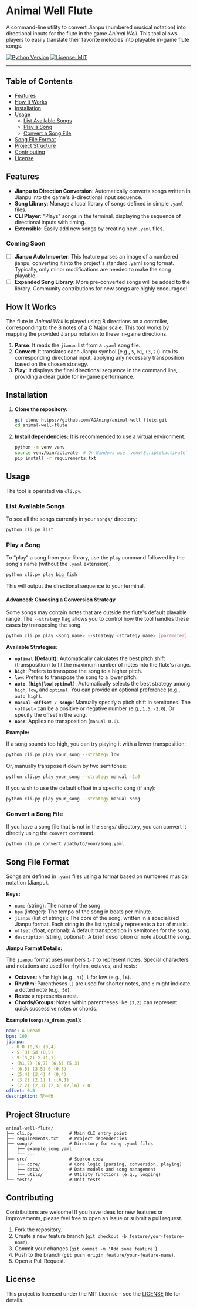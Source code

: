 # Animal Well Flute

A command-line utility to convert Jianpu (numbered musical notation) into directional inputs for the flute in the game *Animal Well*. This tool allows players to easily translate their favorite melodies into playable in-game flute songs.

[![Python Version](https://img.shields.io/badge/python-3.9%2B-blue.svg)](https://www.python.org/)
[![License: MIT](https://img.shields.io/badge/License-MIT-yellow.svg)](https://opensource.org/licenses/MIT)

---

## Table of Contents

- [Features](#features)
- [How It Works](#how-it-works)
- [Installation](#installation)
- [Usage](#usage)
  - [List Available Songs](#list-available-songs)
  - [Play a Song](#play-a-song)
  - [Convert a Song File](#convert-a-song-file)
- [Song File Format](#song-file-format)
- [Project Structure](#project-structure)
- [Contributing](#contributing)
- [License](#license)

## Features

- **Jianpu to Direction Conversion**: Automatically converts songs written in Jianpu into the game's 8-directional input sequence.
- **Song Library**: Manage a local library of songs defined in simple `.yaml` files.
- **CLI Player**: "Plays" songs in the terminal, displaying the sequence of directional inputs with timing.
- **Extensible**: Easily add new songs by creating new `.yaml` files.

### Coming Soon

- [ ] **Jianpu Auto Importer**: This feature parses an image of a numbered jianpu, converting it into the project's standard .yaml song format. Typically, only minor modifications are needed to make the song playable.
- [ ] **Expanded Song Library**: More pre-converted songs will be added to the library. Community contributions for new songs are highly encouraged!

## How It Works

The flute in *Animal Well* is played using 8 directions on a controller, corresponding to the 8 notes of a C Major scale. This tool works by mapping the provided Jianpu notation to these in-game directions.

1.  **Parse**: It reads the `jianpu` list from a `.yaml` song file.
2.  **Convert**: It translates each Jianpu symbol (e.g., `5`, `h1`, `(3,2)`) into its corresponding directional input, applying any necessary transposition based on the chosen strategy.
3.  **Play**: It displays the final directional sequence in the command line, providing a clear guide for in-game performance.

## Installation

1.  **Clone the repository:**
    ```bash
    git clone https://github.com/ADAning/animal-well-flute.git
    cd animal-well-flute
    ```

2.  **Install dependencies:**
    It is recommended to use a virtual environment.
    
    ```bash
    python -m venv venv
    source venv/bin/activate  # On Windows use `venv\Scripts\activate`
    pip install -r requirements.txt
    ```

## Usage

The tool is operated via `cli.py`.

### List Available Songs

To see all the songs currently in your `songs/` directory:

```bash
python cli.py list
```

### Play a Song

To "play" a song from your library, use the `play` command followed by the song's name (without the `.yaml` extension).

```bash
python cli.py play big_fish
```

This will output the directional sequence to your terminal.

#### Advanced: Choosing a Conversion Strategy

Some songs may contain notes that are outside the flute's default playable range. The `--strategy` flag allows you to control how the tool handles these cases by transposing the song.

```bash
python cli.py play <song_name> --strategy <strategy_name> [parameter]
```

**Available Strategies:**

- **`optimal` (Default):** Automatically calculates the best pitch shift (transposition) to fit the maximum number of notes into the flute's range.
- **`high`**: Prefers to transpose the song to a higher pitch.
- **`low`**: Prefers to transpose the song to a lower pitch.
- **`auto [high|low|optimal]`**: Automatically selects the best strategy among `high`, `low`, and `optimal`. You can provide an optional preference (e.g., `auto high`).
- **`manual <offset / song>`**: Manually specify a pitch shift in semitones. The `<offset>` can be a positive or negative number (e.g., `1.5`, `-2.0`). Or specify the offset in the song.
- **`none`**: Applies no transposition (`manual 0.0`).

**Example:**

If a song sounds too high, you can try playing it with a lower transposition:

```bash
python cli.py play your_song --strategy low
```

Or, manually transpose it down by two semitones:

```bash
python cli.py play your_song --strategy manual -2.0
```

If you wish to use the default offset in a specific song (if any):

```bash
python cli.py play your_song --strategy manual song
```

### Convert a Song File

If you have a song file that is not in the `songs/` directory, you can convert it directly using the `convert` command.

```bash
python cli.py convert /path/to/your/song.yaml
```

## Song File Format

Songs are defined in `.yaml` files using a format based on numbered musical notation (Jianpu).

**Keys:**

- `name` (string): The name of the song.
- `bpm` (integer): The tempo of the song in beats per minute.
- `jianpu` (list of strings): The core of the song, written in a specialized Jianpu format. Each string in the list typically represents a bar of music.
- `offset` (float, optional): A default transposition in semitones for the song.
- `description` (string, optional): A brief description or note about the song.

**Jianpu Format Details:**

The `jianpu` format uses numbers `1-7` to represent notes. Special characters and notations are used for rhythm, octaves, and rests:

- **Octaves**: `h` for high (e.g., `h1`), `l` for low (e.g., `l6`).
- **Rhythm**: Parentheses `()` are used for shorter notes, and `d` might indicate a dotted note (e.g., `5d`).
- **Rests**: `0` represents a rest.
- **Chords/Groups**: Notes within parentheses like `(3,2)` can represent quick successive notes or chords.

**Example (`songs/a_dream.yaml`):**

```yaml
name: A Dream
bpm: 100
jianpu:
  - 0 0 (0,3) (3,4)
  - 5 (3) 5d (0,5)
  - 5 (3,2) 2 (1,1)
  - (h1,7) (6,7) (6,5) (5,3)
  - (6,5) (3,5) 0 (0,5)
  - (5,4) (3,4) 4 (0,4)
  - (3,2) (2,1) 1 (l6,1)
  - (2,2) (2,3) (2,3) (2,l6) 2 0
offset: 0.5
description: 梦一场
```

## Project Structure

```
animal-well-flute/
├── cli.py              # Main CLI entry point
├── requirements.txt    # Project dependencies
├── songs/              # Directory for song .yaml files
│   ├── example_song.yaml
│   └── ...
├── src/                # Source code
│   ├── core/           # Core logic (parsing, conversion, playing)
│   ├── data/           # Data models and song management
│   └── utils/          # Utility functions (e.g., logging)
└── tests/              # Unit tests
```

## Contributing

Contributions are welcome! If you have ideas for new features or improvements, please feel free to open an issue or submit a pull request.

1.  Fork the repository.
2.  Create a new feature branch (`git checkout -b feature/your-feature-name`).
3.  Commit your changes (`git commit -m 'Add some feature'`).
4.  Push to the branch (`git push origin feature/your-feature-name`).
5.  Open a Pull Request.

## License

This project is licensed under the MIT License - see the [LICENSE](LICENSE) file for details.
